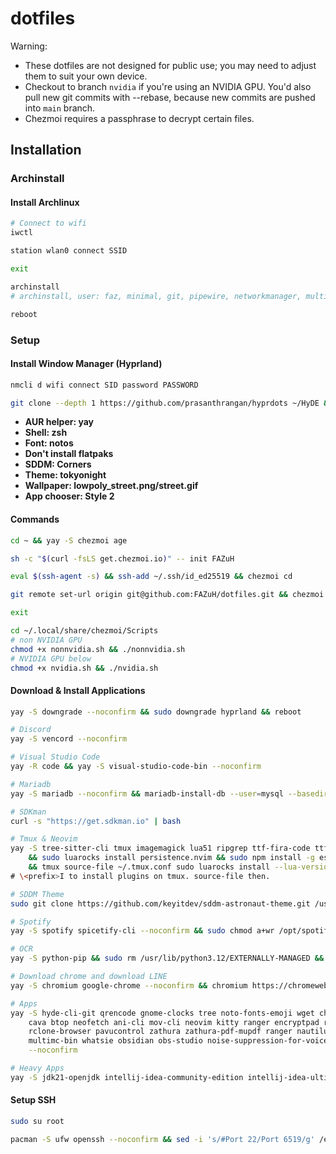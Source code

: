 # dotfiles

Warning:

- These dotfiles are not designed for public use; you may need to adjust them to suit your own device.
- Checkout to branch `nvidia` if you're using an NVIDIA GPU. You'd also pull new git commits with --rebase, because new commits are pushed into `main` branch.
- Chezmoi requires a passphrase to decrypt certain files.

## Installation

### Archinstall

#### Install Archlinux

```bash
# Connect to wifi
iwctl

station wlan0 connect SSID

exit

archinstall
# archinstall, user: faz, minimal, git, pipewire, networkmanager, multilib

reboot
```

### Setup

#### Install Window Manager (Hyprland)

```bash
nmcli d wifi connect SID password PASSWORD

git clone --depth 1 https://github.com/prasanthrangan/hyprdots ~/HyDE && cd ~/HyDE/Scripts && ./install.sh
```

- **AUR helper: yay**
- **Shell: zsh**
- **Font: notos**
- **Don't install flatpaks**
- **SDDM: Corners**
- **Theme: tokyonight**
- **Wallpaper: lowpoly_street.png/street.gif**
- **App chooser: Style 2**

#### Commands

```bash
cd ~ && yay -S chezmoi age

sh -c "$(curl -fsLS get.chezmoi.io)" -- init FAZuH

eval $(ssh-agent -s) && ssh-add ~/.ssh/id_ed25519 && chezmoi cd

git remote set-url origin git@github.com:FAZuH/dotfiles.git && chezmoi apply

exit

cd ~/.local/share/chezmoi/Scripts
# non NVIDIA GPU
chmod +x nonnvidia.sh && ./nonnvidia.sh
# NVIDIA GPU below
chmod +x nvidia.sh && ./nvidia.sh
```

#### Download & Install Applications

```bash
yay -S downgrade --noconfirm && sudo downgrade hyprland && reboot

# Discord
yay -S vencord --noconfirm

# Visual Studio Code
yay -R code && yay -S visual-studio-code-bin --noconfirm

# Mariadb
yay -S mariadb --noconfirm && mariadb-install-db --user=mysql --basedir=/usr --datadir=/var/lib/mysql && echo "auto-rehash" | sudo tee -a /etc/my.cnf.d/client.cnf && sudo systemctl restart mariadb

# SDKman
curl -s "https://get.sdkman.io" | bash

# Tmux & Neovim
yay -S tree-sitter-cli tmux imagemagick lua51 ripgrep ttf-fira-code ttf-firacode-nerd luarocks nodejs npm pnpm --noconfirm \
    && sudo luarocks install persistence.nvim && sudo npm install -g eslint @biomejs/biome && tmux \
    && tmux source-file ~/.tmux.conf sudo luarocks install --lua-version=5.1 install magick \
# \<prefix>I to install plugins on tmux. source-file then.

# SDDM Theme
sudo git clone https://github.com/keyitdev/sddm-astronaut-theme.git /usr/share/sddm/themes/sddm-astronaut-theme && sudo cp /usr/share/sddm/themes/sddm-astronaut-theme/Fonts/* /usr/share/fonts/

# Spotify
yay -S spotify spicetify-cli --noconfirm && sudo chmod a+wr /opt/spotify && sudo chmod a+wr /opt/spotify/Apps -R

# OCR
yay -S python-pip && sudo rm /usr/lib/python3.12/EXTERNALLY-MANAGED && pip install pix2tex && yay -S tesseract tesseract-eng-data tesseract-data-jpn --noconfirm

# Download chrome and download LINE
yay -S chromium google-chrome --noconfirm && chromium https://chromewebstore.google.com/detail/line/ophjlpahpchlmihnnnihgmmeilfjmjjc?hl=en

# Apps
yay -S hyde-cli-git qrencode gnome-clocks tree noto-fonts-emoji wget chromium \
    cava btop neofetch ani-cli mov-cli neovim kitty ranger encryptpad rclone \
    rclone-browser pavucontrol zathura zathura-pdf-mupdf ranger nautilus nchat \
    multimc-bin whatsie obsidian obs-studio noise-suppression-for-voice net-tools \
    --noconfirm

# Heavy Apps
yay -S jdk21-openjdk intellij-idea-community-edition intellij-idea-ultimate-edition pycharm-community-edition pycharm-professional android-studio virtualbox virtualbox-host-modules-arch qbittorrent-git ventoy-bin --noconfirm && sudo /sbin/vboxreload
```

#### Setup SSH

```bash
sudo su root

pacman -S ufw openssh --noconfirm && sed -i 's/#Port 22/Port 6519/g' /etc/ssh/sshd_config && ufw allow 6519 && ufw enable && ufw status numbered && sed -i 's/#PermitRootLogin prohibit-password/PermitRootLogin yes/g' /etc/ssh/sshd_config && systemctl enable sshd && systemctl start sshd && systemctl status sshd && pacman -S libpam-google-authenticator --noconfirm && google-authenticator && systemctl restart sshd && curl http://ifconfig.me
```
